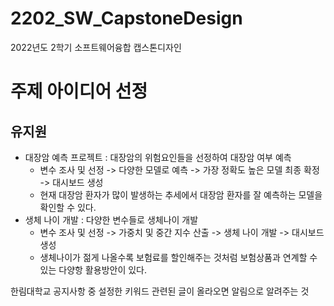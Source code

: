 # 2202_SW_CapstoneDesign
2022년도 2학기 소프트웨어융합 캡스톤디자인


# 주제 아이디어 선정
## 유지원
- 대장암 예측 프로젝트
: 대장암의 위험요인들을 선정하여 대장암 여부 예측
  * 변수 조사 및 선정 -> 다양한 모델로 예측 -> 가장 정확도 높은 모델 최종 확정 -> 대시보드 생성
  * 현재 대장암 환자가 많이 발생하는 추세에서 대장암 환자를 잘 예측하는 모델을 확인할 수 있다.
- 생체 나이 개발
: 다양한 변수들로 생체나이 개발
  * 변수 조사 및 선정 -> 가중치 및 중간 지수 산출 -> 생체 나이 개발 -> 대시보드 생성
  * 생체나이가 젊게 나올수록 보험료를 할인해주는 것처럼 보험상품과 연계할 수 있는 다양항 활용방안이 있다.

한림대학교 공지사항 중 설정한 키워드 관련된 글이 올라오면 알림으로 알려주는 것
